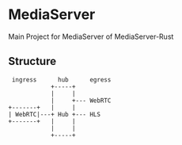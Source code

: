 
# MediaServer

Main Project for MediaServer of MediaServer-Rust 

## Structure
```
 ingress      hub      egress
            +-----+
            |     |
            |     +--- WebRTC
+-------+   |     |
| WebRTC|---+ Hub +--- HLS
+-------+   |     |
            |     |
            +-----+
```